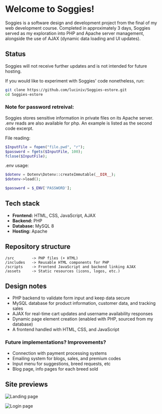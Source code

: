# Welcome to Soggies!
Soggies is a software design and development project from the final of my web development course. Completed in approximately 3 days, Soggies served as my exploration into PHP and Apache server management, alongside the use of AJAX (dynamic data loading and UI updates).

## Status
Soggies will not receive further updates and is not intended for future hosting. 

If you would like to experiment with Soggies' code nonetheless, run:
```bash 
git clone https://github.com/luciniv/Soggies-estore.git
cd Soggies-estore
```

### Note for password retreival:
Soggies stores sensitive information in private files on its Apache server. .env reads are also available for php. An example is listed as the second code excerpt.

File reading:
```php
$InputFile = fopen("file.pwd", "r");
$password = fgets($InputFile, 100);
fclose($InputFile);
```
.env usage:
```php
$dotenv = Dotenv\Dotenv::createImmutable(__DIR__);
$dotenv->load();

$password = $_ENV['PASSWORD'];
```

## Tech stack
- **Frontend:** HTML, CSS, JavaScript, AJAX
- **Backend:** PHP
- **Database:** MySQL 8
- **Hosting:** Apache

## Repository structure
```
/src        -> PHP files (+ HTML)
/includes   -> Reusable HTML components for PHP
/scripts    -> Frontend JavaScript and backend linking AJAX
/assets     -> Static resources (icons, logos, etc.)
```

## Design notes
- PHP backend to validate form input and keep data secure
- MySQL database for product information, customer data, and tracking sales
- AJAX for real-time cart updates and username availability responses
- Dynamic page element creation (enabled with PHP, sourced from my database)
- A frontend handled with HTML, CSS, and JavaScript

### Future implementations? Improvements?
- Connection with payment processing systems
- Emailing system for blogs, sales, and premium codes
- Input menu for suggestions, breed requests, etc
- Blog page, info pages for each breed sold

## Site previews
![Landing page](https://media.licdn.com/dms/image/v2/D4E2DAQHr8k60G_SzmA/profile-treasury-image-shrink_800_800/profile-treasury-image-shrink_800_800/0/1737700418017?e=1759532400&v=beta&t=T2zyzmx8IbW54dgT-89iutgIsVT5kvvKgHRlCpjS0Lc)


![Login page](https://media.licdn.com/dms/image/v2/D4E2DAQG-xvtC7ANlOA/profile-treasury-image-shrink_800_800/profile-treasury-image-shrink_800_800/0/1737700485092?e=1759532400&v=beta&t=2aOgCaJHrfmZL3rcMA_Hz6vPRf0Ceq3Pt6pRrq9JOXk)